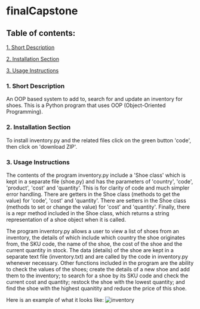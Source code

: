 # finalCapstone
## Table of contents:

[1. Short Description](https://github.com/yjk16/finalCapstone/edit/master/README.md#1-short-description)

[2. Installation Section](https://github.com/yjk16/finalCapstone/edit/master/README.md#2-installation-section)

[3. Usage Instructions](https://github.com/yjk16/finalCapstone/edit/master/README.md#3-usage-instructions)


### 1. Short Description
An OOP based system to add to, search for and update an inventory for shoes.
This is a Python program that uses OOP (Object-Oriented Programming).

### 2. Installation Section
To install inventory.py and the related files click on the green button 'code', then click on 'download ZIP'.

### 3. Usage Instructions
The contents of the program inventory.py include a 'Shoe class' which is kept in a separate file (shoe.py) and has the parameters of 'country', 'code', 'product', 'cost' and 'quantity'. This is for clarity of code and much simpler error handling.
There are getters in the Shoe class (methods to get the value) for 'code', 'cost' and 'quantity'.
There are setters in the Shoe class (methods to set or change the value) for 'cost' and 'quantity'.
Finally, there is a repr method included in the Shoe class, which returns a string representation of a shoe object when it is called.

The program inventory.py allows a user to view a list of shoes from an inventory, the details of which include
which country the shoe originates from, the SKU code, the name of the shoe, the cost of the shoe and the current quantity in stock.
The data (details) of the shoe are kept in a separate text file (inventory.txt) and are called by the code in inventory.py whenever necessary.
Other functions included in the program are the ability to check the values of the shoes; create the details of a new shoe and add them to the inventory;
to search for a shoe by its SKU code and check the current cost and quantity; restock the shoe with the lowest quantity;
and find the shoe with the highest quanitity and reduce the price of this shoe.

Here is an example of what it looks like:
![inventory](https://user-images.githubusercontent.com/122183006/217773910-0903b401-754e-4436-b656-ed636487206a.png)


